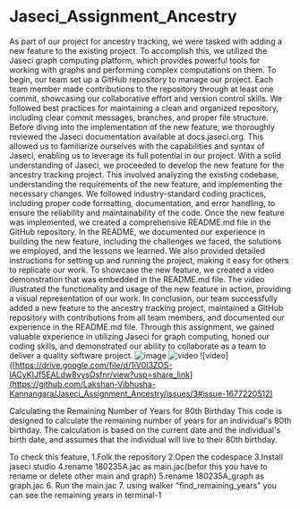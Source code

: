 # Jaseci_Assignment_Ancestry


As part of our project for ancestry tracking, we were tasked with adding a new feature to the existing project. To accomplish this, we utilized the Jaseci graph computing platform, which provides powerful tools for working with graphs and performing complex computations on them.
To begin, our team set up a GitHub repository to manage our project. Each team member made contributions to the repository through at least one commit, showcasing our collaborative effort and version control skills. We followed best practices for maintaining a clean and organized repository, including clear commit messages, branches, and proper file structure.
Before diving into the implementation of the new feature, we thoroughly reviewed the Jaseci documentation available at docs.jaseci.org. This allowed us to familiarize ourselves with the capabilities and syntax of Jaseci, enabling us to leverage its full potential in our project.
With a solid understanding of Jaseci, we proceeded to develop the new feature for the ancestry tracking project. This involved analyzing the existing codebase, understanding the requirements of the new feature, and implementing the necessary changes. We followed industry-standard coding practices, including proper code formatting, documentation, and error handling, to ensure the reliability and maintainability of the code.
Once the new feature was implemented, we created a comprehensive README.md file in the GitHub repository. In the README, we documented our experience in building the new feature, including the challenges we faced, the solutions we employed, and the lessons we learned. We also provided detailed instructions for setting up and running the project, making it easy for others to replicate our work.
To showcase the new feature, we created a video demonstration that was embedded in the README.md file. The video illustrated the functionality and usage of the new feature in action, providing a visual representation of our work.
In conclusion, our team successfully added a new feature to the ancestry tracking project, maintained a GitHub repository with contributions from all team members, and documented our experience in the README.md file. Through this assignment, we gained valuable experience in utilizing Jaseci for graph computing, honed our coding skills, and demonstrated our ability to collaborate as a team to deliver a quality software project.
![image](https://user-images.githubusercontent.com/77208138/233451174-ad51fdf5-9c51-4f54-b929-dcef2e727898.png)
![video](https://github.com/Lakshan-Vibhusha-Kannangara/Jaseci_Assignment_Ancestry/issues/3)
![video]([https://drive.google.com/file/d/1iV0I3ZOS-lACyKIJf5EALdw8vysOsfnr/view?usp=share_link](https://github.com/Lakshan-Vibhusha-Kannangara/Jaseci_Assignment_Ancestry/issues/3#issue-1677220512)

Calculating the Remaining Number of Years for 80th Birthday
This code is designed to calculate the remaining number of years 
for an individual's 80th birthday. The calculation is based on the 
current date and the individual's birth date, and assumes that the
individual will live to their 80th birthday.

To check this feature, 
1.Folk the repository
2.Open the codespace
3.Install jaseci studio
4.rename 180235A.jac as main.jac(befor this you have to rename or delete other main and graph)
5.rename 180235A_graph as graph.jac
6. Run the main.jac
7. using walker "find_remaining_years" you can see the remaining years in terminal-1
